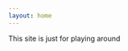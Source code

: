 ```yaml
---
layout: home
---
```

This site is just for playing around

<div id="inthedigital_5706163895140352" class="agile_crm_form_embed"><span style="display:none">Fill out my <a href="https://inthedigital.agilecrm.com/forms/5706163895140352">online form</a></span></div>